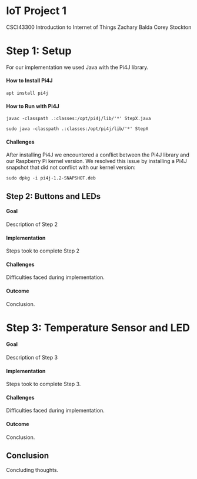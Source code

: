 # IoT Project 1
CSCI43300 Introduction to Internet of Things
Zachary Balda
Corey Stockton


# Step 1: Setup

For our implementation we used Java with the Pi4J library.

#### How to Install Pi4J

`apt install pi4j`

#### How to Run with Pi4J
`javac -classpath .:classes:/opt/pi4j/lib/'*' StepX.java`

`sudo java -classpath .:classes:/opt/pi4j/lib/'*' StepX`

#### Challenges

After installing Pi4J we encountered a conflict between the Pi4J library and our Raspberry Pi kernel version. We resolved this issue by installing a Pi4J snapshot that did not conflict with our kernel version:

`sudo dpkg -i pi4j-1.2-SNAPSHOT.deb`


## Step 2: Buttons and LEDs

#### Goal

Description of Step 2

#### Implementation

Steps took to complete Step 2

#### Challenges

Difficulties faced during implementation.

#### Outcome

Conclusion.


# Step 3: Temperature Sensor and LED

#### Goal

Description of Step 3


#### Implementation

Steps took to complete Step 3.

#### Challenges

Difficulties faced during implementation.

#### Outcome

Conclusion.


## Conclusion

Concluding thoughts.






